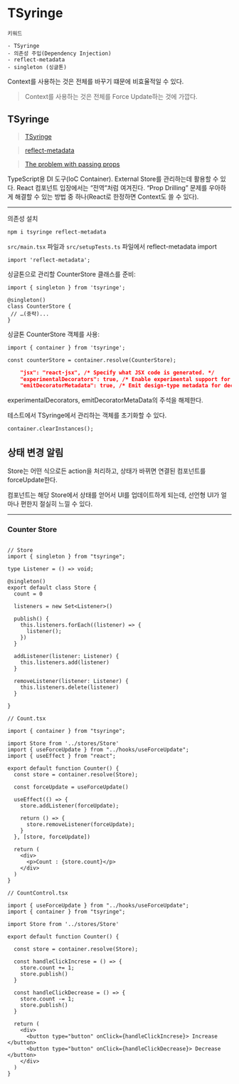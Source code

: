 # TSyringe

```
키워드

- TSyringe
- 의존성 주입(Dependency Injection)
- reflect-metadata
- singleton (싱글톤)
```

Context를 사용하는 것은 전체를 바꾸기 떄문에 비효율적일 수 있다.

> Context를 사용하는 것은 전체를 Force Update하는 것에 가깝다.

## TSyringe

> [TSyringe](https://github.com/microsoft/tsyringe)
>

> [reflect-metadata](https://github.com/rbuckton/reflect-metadata)
>

> [The problem with passing props](https://beta.reactjs.org/learn/passing-data-deeply-with-context#the-problem-with-passing-props)
>

TypeScript용 DI 도구(IoC Container). External Store를 관리하는데 활용할 수 있다. React 컴포넌트 입장에서는 “전역”처럼 여겨진다. “Prop Drilling” 문제를 우아하게 해결할 수 있는 방법 중 하나(React로 한정하면 Context도 쓸 수 있다).

---

의존성 설치

```bash
npm i tsyringe reflect-metadata
```

`src/main.tsx` 파일과 `src/setupTests.ts` 파일에서 reflect-metadata import

```tsx
import 'reflect-metadata';
```

싱글톤으로 관리할 CounterStore 클래스를 준비:

```tsx
import { singleton } from 'tsyringe';

@singleton()
class CounterStore {
 // …(중략)...
}
```

싱글톤 CounterStore 객체를 사용:

```tsx
import { container } from 'tsyringe';

const counterStore = container.resolve(CounterStore);
```

```json
    "jsx": "react-jsx", /* Specify what JSX code is generated. */
    "experimentalDecorators": true, /* Enable experimental support for TC39 stage 2 draft decorators. */
    "emitDecoratorMetadata": true, /* Emit design-type metadata for decorated declarations in source files. */

```

experimentalDecorators, emitDecoratorMetaData의 주석을 해제한다.

테스트에서 TSyringe에서 관리하는 객체를 초기화할 수 있다.

```tsx
container.clearInstances();
```

## 상태 변경 알림

Store는 어떤 식으로든 action을 처리하고, 상태가 바뀌면 연결된 컴포넌트를 forceUpdate한다.

컴포넌트는 해당 Store에서 상태를 얻어서 UI를 업데이트하게 되는데, 선언형 UI가 얼마나 편한지 절실히 느낄 수 있다.

---

### Counter Store

```tsx

// Store
import { singleton } from "tsyringe";

type Listener = () => void;

@singleton()
export default class Store {
  count = 0

  listeners = new Set<Listener>()

  publish() {
    this.listeners.forEach((listener) => {
      listener();
    })
  }

  addListener(listener: Listener) {
    this.listeners.add(listener)
  }

  removeListener(listener: Listener) {
    this.listeners.delete(listener)
  }

}

```

```tsx
// Count.tsx

import { container } from "tsyringe";

import Store from '../stores/Store'
import { useForceUpdate } from "../hooks/useForceUpdate";
import { useEffect } from "react";

export default function Counter() {
  const store = container.resolve(Store);

  const forceUpdate = useForceUpdate()

  useEffect(() => {
    store.addListener(forceUpdate);

    return () => {
      store.removeListener(forceUpdate);
    }
  }, [store, forceUpdate])

  return (
    <div>
      <p>Count : {store.count}</p>
    </div>
  )
}
```

```tsx
// CountControl.tsx

import { useForceUpdate } from "../hooks/useForceUpdate";
import { container } from "tsyringe";

import Store from '../stores/Store'

export default function Counter() {

  const store = container.resolve(Store);

  const handleClickIncrese = () => {
    store.count += 1;
    store.publish()
  }

  const handleClickDecrease = () => {
    store.count -= 1;
    store.publish()
  }

  return (
    <div>
      <button type="button" onClick={handleClickIncrese}> Increase </button>
      <button type="button" onClick={handleClickDecrease}> Decrease </button>
    </div>
  )
}
```
